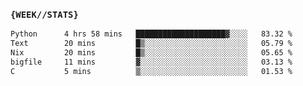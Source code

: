### `{WEEK//STATS}` 
<!--START_SECTION:waka-->

```txt
Python      4 hrs 58 mins   ████████████████████▓░░░░   83.32 %
Text        20 mins         █▒░░░░░░░░░░░░░░░░░░░░░░░   05.79 %
Nix         20 mins         █▒░░░░░░░░░░░░░░░░░░░░░░░   05.65 %
bigfile     11 mins         ▓░░░░░░░░░░░░░░░░░░░░░░░░   03.13 %
C           5 mins          ▒░░░░░░░░░░░░░░░░░░░░░░░░   01.53 %
```

<!--END_SECTION:waka-->

